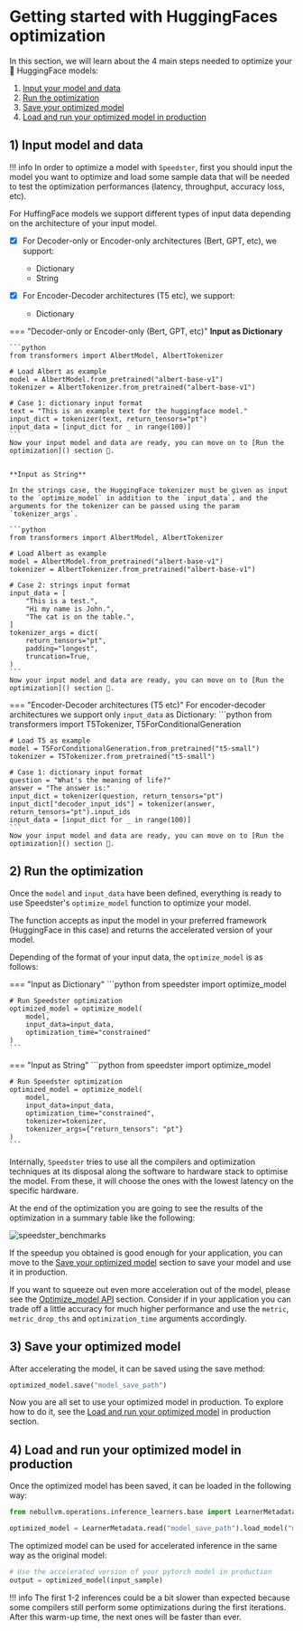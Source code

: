 # Getting started with HuggingFaces optimization
In this section, we will learn about the 4 main steps needed to optimize your 🤗 HuggingFace models:

1. [Input your model and data]()
2. [Run the optimization]()
3. [Save your optimized model]()
4. [Load and run your optimized model in production]()

## 1) Input model and data

!!! info
    In order to optimize a model with `Speedster`, first you should input the model you want to optimize and load some sample data that will be needed to test the optimization performances (latency, throughput, accuracy loss, etc). 

For HuffingFace models we support different types of input data depending on the architecture of your input model.

- [x]  For Decoder-only or Encoder-only architectures (Bert, GPT, etc), we support:

    - Dictionary
    - String

- [x]  For Encoder-Decoder architectures (T5 etc), we support: 
    - Dictionary


=== "Decoder-only or Encoder-only (Bert, GPT, etc)"
    **Input as Dictionary**

    ```python
    from transformers import AlbertModel, AlbertTokenizer

    # Load Albert as example
    model = AlbertModel.from_pretrained("albert-base-v1")
    tokenizer = AlbertTokenizer.from_pretrained("albert-base-v1")

    # Case 1: dictionary input format
    text = "This is an example text for the huggingface model."
    input_dict = tokenizer(text, return_tensors="pt")
    input_data = [input_dict for _ in range(100)]
    ```
    Now your input model and data are ready, you can move on to [Run the optimization]() section 🚀.


    **Input as String**

    In the strings case, the HuggingFace tokenizer must be given as input to the `optimize_model` in addition to the `input_data`, and the arguments for the tokenizer can be passed using the param `tokenizer_args`.

    ```python
    from transformers import AlbertModel, AlbertTokenizer

    # Load Albert as example
    model = AlbertModel.from_pretrained("albert-base-v1")
    tokenizer = AlbertTokenizer.from_pretrained("albert-base-v1")

    # Case 2: strings input format
    input_data = [
        "This is a test.",
        "Hi my name is John.",
        "The cat is on the table.",
    ]
    tokenizer_args = dict(
        return_tensors="pt",
        padding="longest",
        truncation=True,
    )
    ```
    Now your input model and data are ready, you can move on to [Run the optimization]() section 🚀.

=== "Encoder-Decoder architectures (T5 etc)"
    For encoder-decoder architectures we support only `input_data` as Dictionary:
    ```python
    from transformers import T5Tokenizer, T5ForConditionalGeneration

    # Load T5 as example
    model = T5ForConditionalGeneration.from_pretrained("t5-small")
    tokenizer = T5Tokenizer.from_pretrained("t5-small") 

    # Case 1: dictionary input format
    question = "What's the meaning of life?"
    answer = "The answer is:"
    input_dict = tokenizer(question, return_tensors="pt")
    input_dict["decoder_input_ids"] = tokenizer(answer, return_tensors="pt").input_ids
    input_data = [input_dict for _ in range(100)]
    ```
    Now your input model and data are ready, you can move on to [Run the optimization]() section 🚀.


## 2) Run the optimization
Once the `model` and `input_data` have been defined, everything is ready to use Speedster's `optimize_model` function to optimize your model. 

The function accepts as input the model in your preferred framework (HuggingFace in this case) and returns the accelerated version of your model.

Depending of the format of your input data, the `optimize_model` is as follows:

=== "Input as Dictionary"
    ```python
    from speedster import optimize_model

    # Run Speedster optimization
    optimized_model = optimize_model(
        model, 
        input_data=input_data, 
        optimization_time="constrained"
    )
    ```

=== "Input as String"
    ```python
    from speedster import optimize_model

    # Run Speedster optimization
    optimized_model = optimize_model(
        model, 
        input_data=input_data, 
        optimization_time="constrained", 
        tokenizer=tokenizer,
        tokenizer_args={"return_tensors": "pt"}
    )
    ```

Internally, `Speedster` tries to use all the compilers and optimization techniques at its disposal along the software to hardware stack to optimise the model. From these, it will choose the ones with the lowest latency on the specific hardware. 

At the end of the optimization you are going to see the results of the optimization in a summary table like the following:

![speedster_benchmarks](https://files.gitbook.com/v0/b/gitbook-x-prod.appspot.com/o/spaces%2FOfr7q1XcUfo7iYMV6A0C%2Fuploads%2FatlsMFyCdXniR6c7kyJG%2FMicrosoftTeams-image%20(17).png?alt=media&token=2bcf4e93-91b1-4345-bd70-27fc991ea2a1)

If the speedup you obtained is good enough for your application, you can move to the [Save your optimized model]() section to save your model and use it in production.

If you want to squeeze out even more acceleration out of the model, please see the [Optimize_model API]() section. Consider if in your application you can trade off a little accuracy for much higher performance and use the `metric`, `metric_drop_ths` and `optimization_time` arguments accordingly.

## 3) Save your optimized model
After accelerating the model, it can be saved using the save method:

```python
optimized_model.save("model_save_path")
```

Now you are all set to use your optimized model in production. To explore how to do it, see the [Load and run your optimized model]() in production section.

## 4) Load and run your optimized model in production
Once the optimized model has been saved,  it can be loaded in the following way:
```python
from nebullvm.operations.inference_learners.base import LearnerMetadata

optimized_model = LearnerMetadata.read("model_save_path").load_model("model_save_path")
```

The optimized model can be used for accelerated inference in the same way as the original model:

```python
# Use the accelerated version of your pytorch model in production
output = optimized_model(input_sample)
```

!!! info
    The first 1-2 inferences could be a bit slower than expected because some compilers still perform some optimizations during the first iterations. After this warm-up time, the next ones will be faster than ever.